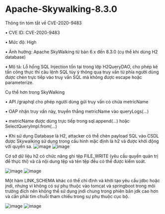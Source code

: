 # Apache-Skywalking-8.3.0
Thông tin tóm tắt về CVE-2020-9483

•    CVE ID: CVE-2020-9483

•    Mức độ: High

•    Ảnh hưởng: Apache SkyWalking từ bản 6.x đến 8.3.0 (cụ thể khi dùng H2 database)

•    Mô tả: Lỗ hổng SQL Injection tồn tại trong lớp H2QueryDAO, cho phép kẻ tấn công thực thi câu lệnh SQL tùy ý thông qua truy vấn từ phía người dùng được chèn trực tiếp vào truy vấn SQL mà không được escape hoặc parameterize.

Cụ thể hơn trong SkyWalking

•    API /graphql cho phép người dùng gửi truy vấn có chứa metricName

•    OAP nhận truy vấn này, truyền thẳng metricName vào queryLogs(...)

•    metricName được dùng trực tiếp trong sql.append(...) hoặc SelectQueryImpl.from(...)

•    Khi sử dụng Database là H2, attacker có thể chèn payload SQL vào CSDL được Skywalking sử dụng trong cấu hình mặc định là h2 và được khởi động với quyền sa.
![image](https://github.com/user-attachments/assets/2f091608-c5ab-480f-8b6e-77e019d6ff93)
![image](https://github.com/user-attachments/assets/3490aff6-bb36-49b3-86e1-1703cd36998f)

Cơ sở dữ liệu h2 có chức năng ghi tệp FILE_WRITE (yêu cầu quyền quản trị để thực thi) và cả nội dung tệp và tên tệp đều có thể được kiểm soát.

![image](https://github.com/user-attachments/assets/ca477221-9f30-409a-a057-3d860106d5a3)
![image](https://github.com/user-attachments/assets/344c31ed-9d6b-426c-9d95-da5fad5a10ce)

Một hàm LINK_SCHEMA khác có thể chỉ định và khởi tạo yêu cầu jdbc hoặc jndi, nhưng vì không có sự phụ thuộc vào tomcat và springboot trong môi trường đích nên không thể sử dụng jndi chung 
trong phiên bản jdk cao hơn và cần phải tìm chuỗi tham chiếu trong sự phụ thuộc cục bộ.

![image](https://github.com/user-attachments/assets/1bdb9db1-2d5e-48d7-b744-a7796f096ffe)
![image](https://github.com/user-attachments/assets/8a4785d2-7f78-4194-aaa7-2f8a94eae342)
